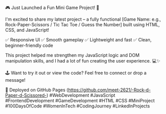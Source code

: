 🎮 Just Launched a Fun Mini Game Project! 🚀

I'm excited to share my latest project – a fully functional [Game Name: e.g., Rock-Paper-Scissors / Tic Tac Toe / Guess the Number] built using HTML, CSS, and JavaScript!

✅ Responsive UI
✅ Smooth gameplay
✅ Lightweight and fast
✅ Clean, beginner-friendly code

This project helped me strengthen my JavaScript logic and DOM manipulation skills, and I had a lot of fun creating the user experience. 💻✨

🕹️ Want to try it out or view the code? Feel free to connect or drop a message!

🔗 Deployed on GitHub Pages (https://github.com/meet-2621/-Rock-d-Paper-d-Scissored-)
#WebDevelopment #JavaScript #FrontendDevelopment #GameDevelopment #HTML #CSS #MiniProject #100DaysOfCode #WomenInTech #CodingJourney #LinkedInProjects

